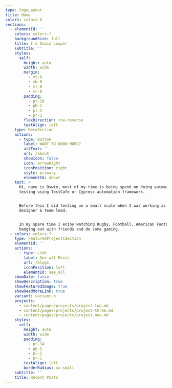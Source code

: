 ```yaml
---
type: PageLayout
title: Home
colors: colors-b
sections:
  - elementId: ''
    colors: colors-f
    backgroundSize: full
    title: I'm Oswin Losper
    subtitle: ''
    styles:
      self:
        height: auto
        width: wide
        margin:
          - mt-0
          - mb-0
          - ml-0
          - mr-0
        padding:
          - pt-20
          - pb-1
          - pl-1
          - pr-1
        flexDirection: row-reverse
        textAlign: left
    type: HeroSection
    actions:
      - type: Button
        label: WANT TO KNOW MORE?
        altText: ''
        url: /about
        showIcon: false
        icon: arrowRight
        iconPosition: right
        style: primary
        elementId: about
    text: >
      Hi, name is Oswin, most of my time is being spend on doing automation
      testing using TestCafe or Cypress automation framework. 


      Before this I did testing on a small scale when I was working as a senior
      designer & team lead.


      In my spare time I enjoy watching Rugby, Football, American Football,
      hanging out with friends and do some gaming.
  - colors: colors-f
    type: FeaturedProjectsSection
    elementId: ''
    actions:
      - type: Link
        label: See all Posts
        url: /blogs
        iconPosition: left
        elementId: see_all
    showDate: false
    showDescription: true
    showFeaturedImage: true
    showReadMoreLink: true
    variant: variant-b
    projects:
      - content/pages/projects/project-two.md
      - content/pages/projects/project-three.md
      - content/pages/projects/project-one.md
    styles:
      self:
        height: auto
        width: wide
        padding:
          - pt-14
          - pb-1
          - pl-1
          - pr-1
        textAlign: left
        borderRadius: xx-small
    subtitle: ''
    title: Recent Posts
---
```

